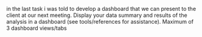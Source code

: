in the last task i was told to develop a dashboard that we can present to the client at our next meeting. Display your data summary and results of the analysis in a dashboard (see tools/references for assistance).  Maximum of 3 dashboard views/tabs

